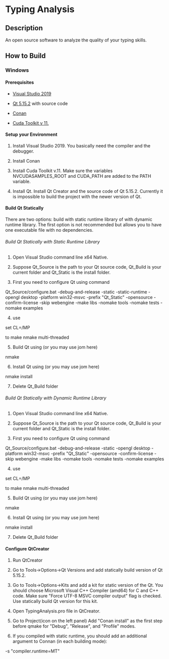 # Typing Analysis

## Description

An open source software to analyze the quality of your typing skills.

## How to Build

### Windows

#### Prerequisites

- [Visual Studio 2019](https://visualstudio.microsoft.com/downloads/)

- [Qt 5.15.2](https://www.qt.io/download) with source code

- [Conan](https://conan.io/)

- [Cuda Toolkit v 11.](https://developer.nvidia.com/cuda-toolkit)

#### Setup your Environment

1. Install Visual Studio 2019. You basically need the compiler and the debugger.

2. Install Conan

3. Install Cuda Toolkit v.11. Make sure the variables NVCUDASAMPLES_ROOT and CUDA_PATH are added to the PATH variable.

4. Install Qt. Install Qt Creator and the source code of Qt 5.15.2. Currently it is impossible to build the project with the newer version of Qt.

#### Build Qt Statically

There are two options: build with static runtime library of with dynamic runtime library. The first option is not recommended but allows you to have one executable file with no dependencies.

###### Build Qt Statically with Static Runtime Library

1. Open Visual Studio command line x64 Native.

2. Suppose Qt_Source is the path to your Qt source code, Qt_Build is your current folder and Qt_Static is the install folder.

3. First you need to configure Qt using command

Qt_Source/configure.bat -debug-and-release -static -static-runtime -opengl desktop -platform win32-msvc -prefix "Qt_Static" -opensource -confirm-license -skip webengine -make libs -nomake tools -nomake tests -nomake examples

4. use

set CL=/MP

to make nmake multi-threaded

5. Build Qt using (or you may use jom here)

nmake


6. Install Qt using (or you may use jom here)

nmake install

7. Delete Qt_Build folder

###### Build Qt Statically with Dynamic Runtime Library

1. Open Visual Studio command line x64 Native.

2. Suppose Qt_Source is the path to your Qt source code, Qt_Build is your current folder and Qt_Static is the install folder.

3. First you need to configure Qt using command

Qt_Source/configure.bat -debug-and-release -static -opengl desktop -platform win32-msvc -prefix "Qt_Static" -opensource -confirm-license -skip webengine -make libs -nomake tools -nomake tests -nomake examples

4. use

set CL=/MP

to make nmake multi-threaded

5. Build Qt using (or you may use jom here)

nmake

6. Install Qt using (or you may use jom here)

nmake install

7. Delete Qt_Build folder

#### Configure QtCreator

1. Run QtCreator

2. Go to Tools->Options->Qt Versions and add statically build version of Qt 5.15.2.

3. Go to Tools->Options->Kits and add a kit for static version of the Qt. You should choose Microsoft Visual C++ Compiler (amd64) for C and C++ code. Make sure "Force UTF-8 MSVC compiler output" flag is checked. Use statically build Qt version for this kit.

4. Open TypingAnalysis.pro file in QtCreator.

5. Go to Project(icon on the left panel) Add "Conan install" as the first step before qmake for "Debug", "Release", and "Profile" modes.

6. If you compiled with static runtime, you should add an additional argument to Connan (in each building mode):

-s "compiler.runtime=MT"


